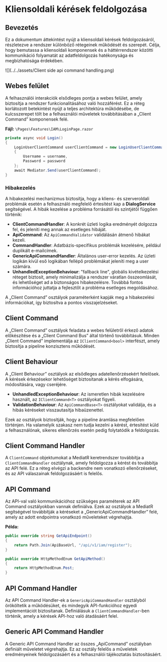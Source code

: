 # Kliensoldali kérések feldolgozása

## Bevezetés

Ez a dokumentum áttekintést nyújt a kliensoldali kérések feldolgozásáról, részletezve a rendszer különböző rétegeinek működését és szerepét. Célja, hogy bemutassa a kliensoldali komponensek és a háttérrendszer közötti kommunikáció folyamatát az adatfeldolgozás hatékonysága és megbízhatósága érdekében.

![](../../assets/Client side api command handling.png)

## Webes felület

A felhasználói interakciók elsődleges pontja a webes felület, amely biztosítja a rendszer funkcionalitásához való hozzáférést. Ez a réteg korlátozott betekintést nyújt a teljes architektúra működésébe, de kulcsszerepet tölt be a felhasználói műveletek továbbításában a „Client Command” komponensek felé.

**Fájl:** `\Pages\Features\IAM\LoginPage.razor`

```c#
private async void Login()
{
    LoginUserClientCommand userClientCommand = new LoginUserClientCommand(DialogService)
    {
        Username = username,
        Password = password
    };
    await Mediator.Send(userClientCommand);
}
```

### Hibakezelés

A hibakezelési mechanizmus biztosítja, hogy a kliens- és szerveroldali problémák esetén a felhasználó megfelelő értesítést kap a **DialogService** segítségével. A hibák kezelése a probléma forrásától és szintjétől függően történik:

- **ClientCommandHandler**: A konkrét üzleti logika eredményét dolgozza fel, és jeleniti meg annak az esetleges hibáját.
- **ApiCommand**: Az `ApiCommandValidator` validálásán átmenő hibákat kezeli.
- **CommandHandler**: Adatbázis-specifikus problémák kezelésére, például duplikált e-mailcímek.
- **GenericApiCommandHandler**: Általános user-error kezelés. Az üzleti logikán kívül eső logikában fellépő problémákat jeleníti meg a user számára.
- **UnhandledExceptionBehaviour**: "fallback line", globális kivételkezelési réteget biztosít, amely minimalizálja a rendszer váratlan összeomlását, és lehetőséget ad a biztonságos hibakezelésre. Továbbá fontos információhoz juttatja a fejlesztőt a probléma esetleges megoldásához.

A „Client Command” osztályok paraméterként kapják meg a hibakezelési információkat, így biztosítva a pontos visszajelzéseket.

## Client Command

A „Client Command” osztályok feladata a webes felületről érkező adatok előkészítése és a „Client Command Bus” által történő továbbításuk. Minden „Client Command” implementálja az `IClientCommand<bool>` interfészt, amely biztosítja a pipeline konzisztens működését.

## Client Behaviour

A „Client Behaviour” osztályok az elsődleges adatellenőrzésekért felelősek. A kérések érkezésekor lehetőséget biztosítanak a kérés elfogására, módosítására, vagy cseréjére.

- **UnhandledExceptionBehaviour**: Az ismeretlen hibák kezelésére használt, az `IClientCommand<T>` osztályokat figyeli.
- **ValidationBehaviour**: Az `ApiCommandBase<T>` osztályokat validálja, és a hibás kéréseket visszautasítja hibaüzenettel.

Ezek az osztályok biztosítják, hogy a pipeline áramlása megfelelően történjen. Ha valamelyik szakasz nem tudja kezelni a kérést, értesítést küld a felhasználónak, sikeres ellenőrzés esetén pedig folytatódik a feldolgozás.

## Client Command Handler

A `ClientCommand` objektumokat a MediatR keretrendszer továbbítja a `ClientCommandHandler` osztálynak, amely feldolgozza a kérést és továbbítja az API felé. Ez a réteg elvégzi a backendre nem vonatkozó ellenőrzéseket, és az API válaszainak feldolgozásáért is felelős.

## API Command

Az API-val való kommunikációhoz szükséges paraméterek az API Command osztályokban vannak definiálva. Ezek az osztályok a MediatR segítségével továbbítják a kéréseket a „GenericApiCommandHandler” felé, amely az adott endpointra vonatkozó műveleteket végrehajtja.

**Példa:**

```c#
public override string GetApiEndpoint()
{
    return Path.Join(ApiBaseUrl, "/api/v1/iam/register");
}

public override HttpMethodEnum GetApiMethod()
{
    return HttpMethodEnum.Post;
}
```

## API Command Handler

Az API Command Handler-ek a `GenericApiCommandHandler` osztályból örököltetik a működésüket, és mindegyik API-funkcióhoz egyedi implementációt biztosítanak. Definiálásuk a `ClientCommandHandler`-ben történik, amely a kérések API-hoz való átadásáért felel.

## Generic API Command Handler

A Generic API Command Handler az összes „ApiCommand” osztályban definiált műveletet végrehajtja. Ez az osztály felelős a műveletek eredményeinek feldolgozásáért és a felhasználói tájékoztatás biztosításáért.

